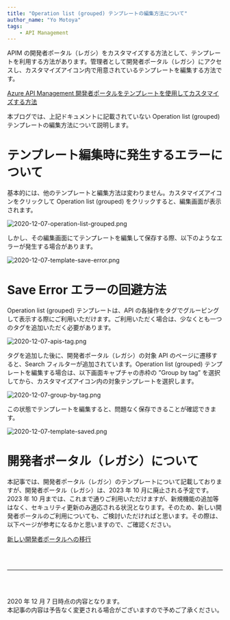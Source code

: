 ```yaml
---
title: "Operation list (grouped) テンプレートの編集方法について"
author_name: "Yo Motoya"
tags:
    - API Management
---
```


APIM の開発者ポータル（レガシ）をカスタマイズする方法として、テンプレートを利用する方法があります。管理者として開発者ポータル（レガシ）にアクセスし、カスタマイズアイコン内で用意されているテンプレートを編集する方法です。

[Azure API Management 開発者ポータルをテンプレートを使用してカスタマイズする方法](https://docs.microsoft.com/ja-jp/azure/api-management/api-management-developer-portal-templates)

本ブログでは、上記ドキュメントに記載されていない Operation list (grouped) テンプレートの編集方法について説明します。

# テンプレート編集時に発生するエラーについて

基本的には、他のテンプレートと編集方法は変わりません。カスタマイズアイコンをクリックして Operation list (grouped) をクリックすると、編集画面が表示されます。

![2020-12-07-operation-list-grouped.png]({{site.baseurl}}/media/2020/12/2020-12-07-operation-list-grouped.png)

しかし、その編集画面にてテンプレートを編集して保存する際、以下のようなエラーが発生する場合があります。

![2020-12-07-template-save-error.png]({{site.baseurl}}/media/2020/12/2020-12-07-template-save-error.png)

# Save Error エラーの回避方法

Operation list (grouped) テンプレートは、API の各操作をタグでグルーピングして表示する際にご利用いただけます。ご利用いただく場合は、少なくとも一つのタグを追加いただく必要があります。

![2020-12-07-apis-tag.png]({{site.baseurl}}/media/2020/12/2020-12-07-apis-tag.png)

タグを追加した後に、開発者ポータル（レガシ）の対象 API のページに遷移すると、Search フィルターが追加されています。Operation list (grouped) テンプレートを編集する場合は、以下画面キャプチャの赤枠の ”Group by tag” を選択してから、カスタマイズアイコン内の対象テンプレートを選択します。

![2020-12-07-group-by-tag.png]({{site.baseurl}}/media/2020/12/2020-12-07-group-by-tag.png)

この状態でテンプレートを編集すると、問題なく保存できることが確認できます。

![2020-12-07-template-saved.png]({{site.baseurl}}/media/2020/12/2020-12-07-template-saved.png)

# 開発者ポータル（レガシ）について

本記事では、開発者ポータル（レガシ）のテンプレートについて記載しておりますが、開発者ポータル（レガシ）は、2023 年 10 月に廃止される予定です。2023 年 10 月までは、これまで通りご利用いただけますが、新規機能の追加等はなく、セキュリティ更新のみ適応される状況となります。そのため、新しい開発者ポータルのご利用についても、ご検討いただければと思います。その際は、以下ページが参考になるかと思いますので、ご確認ください。

[新しい開発者ポータルへの移行](https://docs.microsoft.com/ja-jp/azure/api-management/developer-portal-deprecated-migration)

<br>
<br>

---

<br>
<br>

2020 年 12 月 7 日時点の内容となります。<br>
本記事の内容は予告なく変更される場合がございますので予めご了承ください。

<br>
<br>
